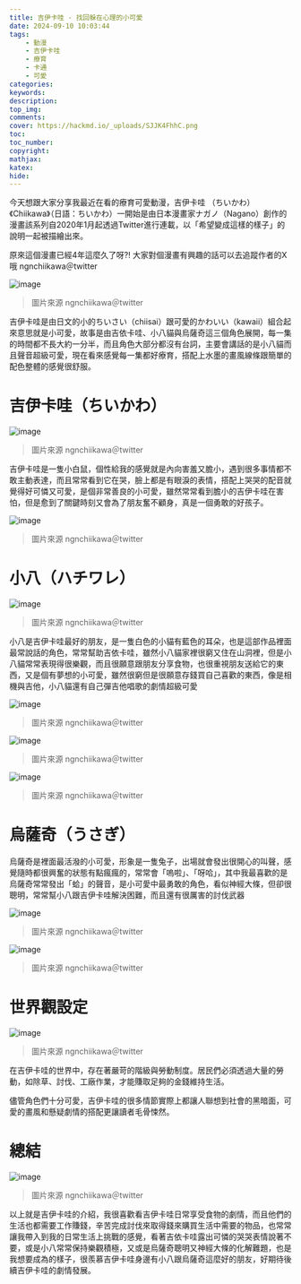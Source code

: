 ```yaml
---
title: 吉伊卡哇 - 找回躲在心理的小可愛
date: 2024-09-10 10:03:44
tags:
    - 動漫
    - 吉伊卡哇
    - 療育
    - 卡通
    - 可愛
categories:
keywords:
description:
top_img:
comments:
cover: https://hackmd.io/_uploads/SJJK4FhhC.png
toc:
toc_number:
copyright:
mathjax:
katex:
hide:
---
```


今天想跟大家分享我最近在看的療育可愛動漫，吉伊卡哇 （ちいかわ）《Chiikawa》（日語：ちいかわ）一開始是由日本漫畫家ナガノ（Nagano）創作的漫畫該系列自2020年1月起透過Twitter進行連載，以「希望變成這樣的樣子」的說明一起被描繪出來。

原來這個漫畫已經4年這麼久了呀?! 大家對個漫畫有興趣的話可以去追蹤作者的X哦 ngnchiikawa＠twitter

![image](https://hackmd.io/_uploads/SJJK4FhhC.png)
>圖片來源 ngnchiikawa＠twitter


吉伊卡哇是由日文的小的ちいさい（chiisai）跟可愛的かわいい（kawaii）組合起來意思就是小可愛，故事是由吉依卡哇、小八貓與烏薩奇這三個角色展開，每一集的時間都不長大約一分半，而且角色大部分都沒有台詞，主要會講話的是小八貓而且聲音超級可愛，現在看來感覺每一集都好療育，搭配上水墨的畫風線條跟簡單的配色整體的感覺很舒服。

# 吉伊卡哇（ちいかわ）
![image](https://hackmd.io/_uploads/SkGcXth2R.png)
>圖片來源 ngnchiikawa＠twitter

吉伊卡哇是一隻小白鼠，個性給我的感覺就是內向害羞又膽小，遇到很多事情都不敢主動表達，而且常常看到它在哭，臉上都是有眼淚的表情，搭配上哭哭的配音就覺得好可憐又可愛，是個非常善良的小可愛，雖然常常看到膽小的吉伊卡哇在害怕，但是愈到了關鍵時刻又會為了朋友奮不顧身，真是一個勇敢的好孩子。

![image](https://hackmd.io/_uploads/SyYC7YnnC.png)
>圖片來源 ngnchiikawa＠twitter


# 小八（ハチワレ）

![image](https://hackmd.io/_uploads/r1djEF3nR.png)
>圖片來源 ngnchiikawa＠twitter

小八是吉伊卡哇最好的朋友，是一隻白色的小貓有藍色的耳朵，也是這部作品裡面最常說話的角色，常常幫助吉依卡哇，雖然小八貓家裡很窮又住在山洞裡，但是小八貓常常表現得很樂觀，而且很願意跟朋友分享食物，也很重視朋友送給它的東西，又是個有夢想的小可愛，雖然很窮但是很願意存錢買自己喜歡的東西，像是相機與吉他，小八貓還有自己彈吉他唱歌的劇情超級可愛

![image](https://hackmd.io/_uploads/HkVvEF22R.png)
>圖片來源 ngnchiikawa＠twitter



![image](https://hackmd.io/_uploads/SyFXVKnnC.png)
>圖片來源 ngnchiikawa＠twitter

![image](https://hackmd.io/_uploads/SydNVFn3C.png)
>圖片來源 ngnchiikawa＠twitter


# 烏薩奇（うさぎ）

烏薩奇是裡面最活潑的小可愛，形象是一隻兔子，出場就會發出很開心的叫聲，感覺隨時都很興奮的狀態有點瘋瘋的，常常會「嗚啦」、「呀哈」，其中我最喜歡的是烏薩奇常常發出「蛤」的聲音，是小可愛中最勇敢的角色，看似神經大條，但卻很聰明，常常幫小八跟吉伊卡哇解決困難，而且還有很厲害的討伐武器

![image](https://hackmd.io/_uploads/Hy2SXY32A.png)
>圖片來源 ngnchiikawa＠twitter

![image](https://hackmd.io/_uploads/SJFrEthnA.png)
>圖片來源 ngnchiikawa＠twitter


# 世界觀設定
![image](https://hackmd.io/_uploads/HJLWz5nhC.png)
>圖片來源 ngnchiikawa＠twitter

在吉伊卡哇的世界中，存在著嚴苛的階級與勞動制度。居民們必須透過大量的勞動，如除草、討伐、工廠作業，才能賺取足夠的金錢維持生活。

儘管角色們十分可愛，吉伊卡哇的很多情節實際上都讓人聯想到社會的黑暗面，可愛的畫風和懸疑劇情的搭配更讓讀者毛骨悚然。

# 總結
![image](https://hackmd.io/_uploads/HJmvXY3nR.png)
>圖片來源 ngnchiikawa＠twitter

以上就是吉伊卡哇的介紹，我很喜歡看吉伊卡哇日常享受食物的劇情，而且他們的生活也都需要工作賺錢，辛苦完成討伐來取得錢來購買生活中需要的物品，也常常讓我帶入到我的日常生活上挑戰的感覺，看著吉依卡哇露出可憐的哭哭表情說著不要，或是小八常常保持樂觀積極，又或是烏薩奇聰明又神經大條的化解難題，也是我想要成為的樣子，很羨慕吉伊卡哇身邊有小八跟烏薩奇這麼好的朋友，好期待後續吉伊卡哇的劇情發展。


